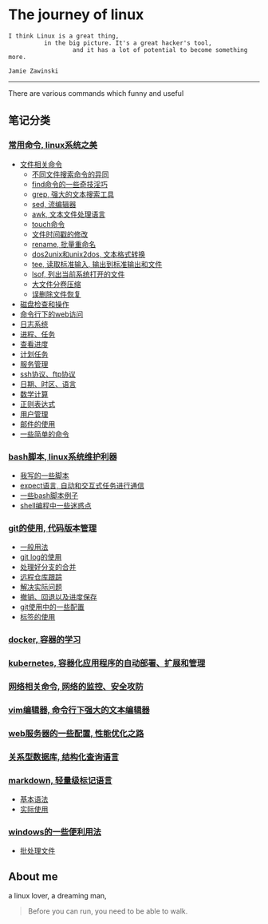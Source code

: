 # The journey of linux
```
I think Linux is a great thing,
          in the big picture. It's a great hacker's tool,
                  and it has a lot of potential to become something more.
                                                                  Jamie Zawinski
```
******

There are various commands which funny and useful <br/>

## 笔记分类

### [常用命令, linux系统之美](https://github.com/HudsonWu/linuxStudying/tree/master/common)
+ [文件相关命令](https://github.com/HudsonWu/linuxStudying/tree/master/common/file)
    + [不同文件搜索命令的异同](https://github.com/HudsonWu/linuxStudying/tree/master/common/file/file_search/file_search_commands.md)
    + [find命令的一些奇技淫巧](https://github.com/HudsonWu/linuxStudying/tree/master/common/file/find.md)
    + [grep, 强大的文本搜索工具](https://github.com/HudsonWu/linuxStudying/tree/master/common/file/grep.md)
    + [sed, 流编辑器](https://github.com/HudsonWu/linuxStudying/tree/master/common/file/sed.md)
    + [awk, 文本文件处理语言](https://github.com/HudsonWu/linuxStudying/tree/master/common/file/awk.md)
    + [touch命令](https://github.com/HudsonWu/linuxStudying/tree/master/common/file/touch.md)
    + [文件时间戳的修改](https://github.com/HudsonWu/linuxStudying/tree/master/common/file/timestamps.md)
    + [rename, 批量重命名](https://github.com/HudsonWu/linuxStudying/tree/master/common/file/rename.md)
    + [dos2unix和unix2dos, 文本格式转换](https://github.com/HudsonWu/linuxStudying/tree/master/common/file/dos2unix.md)
    + [tee, 读取标准输入, 输出到标准输出和文件](https://github.com/HudsonWu/linuxStudying/tree/master/common/file/tee.md)
    + [lsof, 列出当前系统打开的文件](https://github.com/HudsonWu/linuxStudying/tree/master/common/file/lsof.md)
    + [大文件分卷压缩](https://github.com/HudsonWu/linuxStudying/tree/master/common/file/sub_volume.md)
    + [误删除文件恢复](https://github.com/HudsonWu/linuxStudying/tree/master/common/file/delete_mistake)
+ [磁盘检查和操作](https://github.com/HudsonWu/linuxStudying/tree/master/common/disk)
+ [命令行下的web访问](https://github.com/HudsonWu/linuxStudying/tree/master/common/http)
+ [日志系统](https://github.com/HudsonWu/linuxStudying/tree/master/common/log)
+ [进程、任务](https://github.com/HudsonWu/linuxStudying/tree/master/common/process)
+ [查看进度](https://github.com/HudsonWu/linuxStudying/tree/master/common/progress)
+ [计划任务](https://github.com/HudsonWu/linuxStudying/tree/master/common/schedule)
+ [服务管理](https://github.com/HudsonWu/linuxStudying/tree/master/common/service)
+ [ssh协议、ftp协议](https://github.com/HudsonWu/linuxStudying/tree/master/common/ssh)
+ [日期、时区、语言](https://github.com/HudsonWu/linuxStudying/tree/master/common/time)
+ [数学计算](https://github.com/HudsonWu/linuxStudying/tree/master/common/calc)
+ [正则表达式](https://github.com/HudsonWu/linuxStudying/tree/master/common/regular_expression)
+ [用户管理](https://github.com/HudsonWu/linuxStudying/tree/master/common/user_group)
+ [邮件的使用](https://github.com/HudsonWu/linuxStudying/tree/master/common/mail)
+ [一些简单的命令](https://github.com/HudsonWu/linuxStudying/tree/master/common/simple)

### [bash脚本, linux系统维护利器](https://github.com/HudsonWu/linuxStudying/tree/master/bash)
+ [我写的一些脚本](https://github.com/HudsonWu/linuxStudying/tree/master/bash/my)
+ [expect语言, 自动和交互式任务进行通信](https://github.com/HudsonWu/linuxStudying/tree/master/bash/expect)
+ [一些bash脚本例子](https://github.com/HudsonWu/linuxStudying/tree/master/bash/examples)
+ [shell编程中一些迷惑点](https://github.com/HudsonWu/linuxStudying/tree/master/bash/usage.md)

### [git的使用, 代码版本管理](https://github.com/HudsonWu/linuxStudying/tree/master/git)
+ [一般用法](https://github.com/HudsonWu/linuxStudying/blob/master/git/common.md)
+ [git log的使用](https://github.com/HudsonWu/linuxStudying/blob/master/git/log.md)
+ [处理好分支的合并](https://github.com/HudsonWu/linuxStudying/blob/master/git/merge.md)
+ [远程仓库跟踪](https://github.com/HudsonWu/linuxStudying/blob/master/git/remote.md)
+ [解决实际问题](https://github.com/HudsonWu/linuxStudying/blob/master/git/attention.md)
+ [撤销、回退以及进度保存](https://github.com/HudsonWu/linuxStudying/blob/master/git/checkout.md)
+ [git使用中的一些配置](https://github.com/HudsonWu/linuxStudying/blob/master/git/conf.md)
+ [标签的使用](https://github.com/HudsonWu/linuxStudying/blob/master/git/tag.md)

### [docker, 容器的学习](https://github.com/HudsonWu/linuxStudying/tree/master/docker)

### [kubernetes, 容器化应用程序的自动部署、扩展和管理](https://github.com/HudsonWu/linuxStudying/tree/master/kubernetes)

### [网络相关命令, 网络的监控、安全攻防](https://github.com/HudsonWu/linuxStudying/tree/master/network)

### [vim编辑器, 命令行下强大的文本编辑器](https://github.com/HudsonWu/linuxStudying/tree/master/vim)

### [web服务器的一些配置, 性能优化之路](https://github.com/HudsonWu/linuxStudying/tree/master/webservers)

### [关系型数据库, 结构化查询语言](https://github.com/HudsonWu/linuxStudying/tree/master/rdbms)

### [markdown, 轻量级标记语言](https://github.com/HudsonWu/linuxStudying/tree/master/markdown)
+ [基本语法](https://github.com/HudsonWu/linuxStudying/blob/master/markdown/how.md)
+ [实际使用](https://github.com/HudsonWu/linuxStudying/blob/master/markdown/use.md)

### [windows的一些便利用法](https://github.com/HudsonWu/linuxStudying/tree/master/windows)
+ [批处理文件](https://github.com/HudsonWu/linuxStudying/tree/master/windows/bat)

## About me
a linux lover, a dreaming man,  

> Before you can run, you need to be able to walk.</br>

